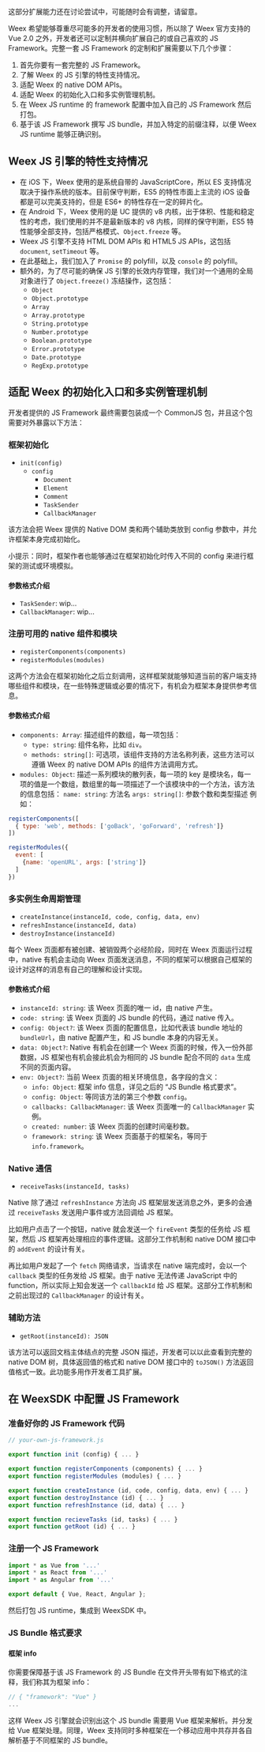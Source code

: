 这部分扩展能力还在讨论尝试中，可能随时会有调整，请留意。

Weex 希望能够尊重尽可能多的开发者的使用习惯，所以除了 Weex 官方支持的 Vue 2.0 之外，开发者还可以定制并横向扩展自己的或自己喜欢的 JS Framework。完整一套 JS Framework 的定制和扩展需要以下几个步骤：

1. 首先你要有一套完整的 JS Framework。
2. 了解 Weex 的 JS 引擎的特性支持情况。
3. 适配 Weex 的 native DOM APIs。
4. 适配 Weex 的初始化入口和多实例管理机制。
5. 在 Weex JS runtime 的 framework 配置中加入自己的 JS Framework 然后打包。
6. 基于该 JS Framework 撰写 JS bundle，并加入特定的前缀注释，以便 Weex JS runtime 能够正确识别。

## Weex JS 引擎的特性支持情况
- 在 iOS 下，Weex 使用的是系统自带的 JavaScriptCore，所以 ES 支持情况取决于操作系统的版本。目前保守判断，ES5 的特性市面上主流的 iOS 设备都是可以完美支持的，但是 ES6+ 的特性存在一定的碎片化。
- 在 Android 下，Weex 使用的是 UC 提供的 v8 内核，出于体积、性能和稳定性的考虑，我们使用的并不是最新版本的 v8 内核，同样的保守判断，ES5 特性能够全部支持，包括严格模式、`Object.freeze` 等。
- Weex JS 引擎不支持 HTML DOM APIs 和 HTML5 JS APIs，这包括 `document`, `setTimeout` 等。
- 在此基础上，我们加入了 `Promise` 的 polyfill，以及 `console` 的 polyfill。
- 额外的，为了尽可能的确保 JS 引擎的长效内存管理，我们对一个通用的全局对象进行了 `Object.freeze()` 冻结操作，这包括：
  - `Object`
  - `Object.prototype`
  - `Array`
  - `Array.prototype`
  - `String.prototype`
  - `Number.prototype`
  - `Boolean.prototype`
  - `Error.prototype`
  - `Date.prototype`
  - `RegExp.prototype`

## 适配 Weex 的初始化入口和多实例管理机制
开发者提供的 JS Framework 最终需要包装成一个 CommonJS 包，并且这个包需要对外暴露以下方法：

### 框架初始化
- `init(config)`
  - `config`
    - `Document`
    - `Element`
    - `Comment`
    - `TaskSender`
    - `CallbackManager`

该方法会把 Weex 提供的 Native DOM 类和两个辅助类放到 config 参数中，并允许框架本身完成初始化。

小提示：同时，框架作者也能够通过在框架初始化时传入不同的 config 来进行框架的测试或环境模拟。

#### 参数格式介绍
- `TaskSender`: wip...
- `CallbackManager`: wip...

### 注册可用的 native 组件和模块
- `registerComponents(components)`
- `registerModules(modules)`

这两个方法会在框架初始化之后立刻调用，这样框架就能够知道当前的客户端支持哪些组件和模块，在一些特殊逻辑或必要的情况下，有机会为框架本身提供参考信息。

#### 参数格式介绍
- `components: Array`: 描述组件的数组，每一项包括：
  - `type: string`: 组件名称，比如 `div`。
  - `methods: string[]`: 可选项，该组件支持的方法名称列表，这些方法可以遵循 Weex 的 native DOM APIs 的组件方法调用方式。
- `modules: Object`: 描述一系列模块的散列表，每一项的 key 是模块名，每一项的值是一个数组，数组里的每一项描述了一个该模块中的一个方法，该方法的信息包括：
  `name: string`: 方法名
  `args: string[]`: 参数个数和类型描述
例如：
```js
registerComponents([
  { type: 'web', methods: ['goBack', 'goForward', 'refresh']}
])

registerModules({
  event: [
    {name: 'openURL', args: ['string']}
  ]
})
```

### 多实例生命周期管理
- `createInstance(instanceId, code, config, data, env)`
- `refreshInstance(instanceId, data)`
- `destroyInstance(instanceId)`

每个 Weex 页面都有被创建、被销毁两个必经阶段，同时在 Weex 页面运行过程中，native 有机会主动向 Weex 页面发送消息，不同的框架可以根据自己框架的设计对这样的消息有自己的理解和设计实现。

#### 参数格式介绍
- `instanceId: string`: 该 Weex 页面的唯一 id，由 native 产生。
- `code: string`: 该 Weex 页面的 JS bundle 的代码，通过 native 传入。
- `config: Object?`: 该 Weex 页面的配置信息，比如代表该 bundle 地址的 `bundleUrl`，由 native 配置产生，和 JS bundle 本身的内容无关。
- `data: Object?`: Native 有机会在创建一个 Weex 页面的时候，传入一份外部数据，JS 框架也有机会接此机会为相同的 JS bundle 配合不同的 `data` 生成不同的页面内容。
- `env: Object?`: 当前 Weex 页面的相关环境信息，各字段的含义：
  - `info: Object`: 框架 info 信息，详见之后的 “JS Bundle 格式要求”。
  - `config: Object`: 等同该方法的第三个参数 `config`。
  - `callbacks: CallbackManager`: 该 Weex 页面唯一的 `CallbackManager` 实例。
  - `created: number`: 该 Weex 页面的创建时间毫秒数。
  - `framework: string`: 该 Weex 页面基于的框架名，等同于 `info.framework`。

### Native 通信
- `receiveTasks(instanceId, tasks)`

Native 除了通过 `refreshInstance` 方法向 JS 框架层发送消息之外，更多的会通过 `receiveTasks` 发送用户事件或方法回调给 JS 框架。

比如用户点击了一个按钮，native 就会发送一个 `fireEvent` 类型的任务给 JS 框架，然后 JS 框架再处理相应的事件逻辑。这部分工作机制和 native DOM 接口中的 `addEvent` 的设计有关。

再比如用户发起了一个 `fetch` 网络请求，当请求在 native 端完成时，会以一个 `callback` 类型的任务发给 JS 框架。由于 native 无法传递 JavaScript 中的 function，所以实际上知会发送一个 `callbackId` 给 JS 框架。这部分工作机制和之前出现过的 `CallbackManager` 的设计有关。

### 辅助方法
- `getRoot(instanceId): JSON`

该方法可以返回文档主体结点的完整 JSON 描述，开发者可以以此查看到完整的 native DOM 树，具体返回值的格式和 native DOM 接口中的 `toJSON()` 方法返回值格式一致。此功能多用作开发者工具扩展。

## 在 WeexSDK 中配置 JS Framework
### 准备好你的 JS Framework 代码
```js
// your-own-js-framework.js

export function init (config) { ... }

export function registerComponents (components) { ... }
export function registerModules (modules) { ... }

export function createInstance (id, code, config, data, env) { ... }
export function destroyInstance (id) { ... }
export function refreshInstance (id, data) { ... }

export function recieveTasks (id, tasks) { ... }
export function getRoot (id) { ... }
```

### 注册一个 JS Framework
```js
import * as Vue from '...'
import * as React from '...'
import * as Angular from '...'

export default { Vue, React, Angular };
```
然后打包 JS runtime，集成到 WeexSDK 中。

### JS Bundle 格式要求
#### 框架 info

你需要保障基于该 JS Framework 的 JS Bundle 在文件开头带有如下格式的注释，我们称其为框架 info：
```js
// { "framework": "Vue" }
...
```
这样 Weex JS 引擎就会识别出这个 JS bundle 需要用 Vue 框架来解析。并分发给 Vue 框架处理。同理，Weex 支持同时多种框架在一个移动应用中共存并各自解析基于不同框架的 JS bundle。
